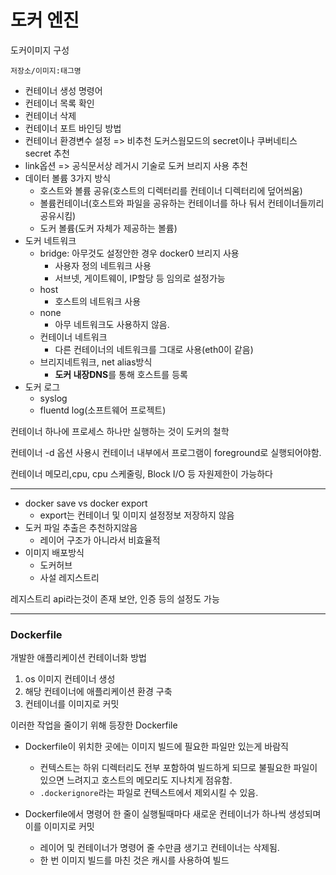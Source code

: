 # 도커 엔진

도커이미지 구성

```docker
저장소/이미지:태그명
```

- 컨테이너 생성 명령어
- 컨테이너 목록 확인
- 컨테이너 삭제
- 컨테이너 포트 바인딩 방법
- 컨테이너 환경변수 설정 => 비추천 도커스웜모드의 secret이나 쿠버네티스 secret 추천
- link옵션 => 공식문서상 레거시 기술로 도커 브리지 사용 추천
- 데이터 볼륨 3가지 방식
    - 호스트와 볼륨 공유(호스트의 디렉터리를 컨테이너 디렉터리에 덮어씌움)
    - 볼륨컨테이너(호스트와 파일을 공유하는 컨테이너를 하나 둬서 컨테이너들끼리 공유시킴)
    - 도커 볼륨(도커 자체가 제공하는 볼륨)
- 도커 네트워크
    - bridge: 아무것도 설정안한 경우 docker0 브리지 사용
        - 사용자 정의 네트워크 사용
        - 서브넷, 게이트웨이, IP할당 등 임의로 설정가능
    - host
        - 호스트의 네트워크 사용
    - none
        - 아무 네트워크도 사용하지 않음.
    - 컨테이너 네트워크
        - 다른 컨테이너의 네트워크를 그대로 사용(eth0이 같음)
    - 브리지네트워크, net alias방식
        - **도커 내장DNS**를 통해 호스트를 등록
- 도커 로그
    - syslog
    - fluentd log(소프트웨어 프로젝트)

컨테이너 하나에 프로세스 하나만 실행하는 것이 도커의 철학

컨테이너 -d 옵션 사용시 컨테이너 내부에서 프로그램이 foreground로 실행되어야함.

컨테이너 메모리,cpu, cpu 스케줄링, Block I/O 등 자원제한이 가능하다

-----

- docker save vs docker export
    - export는 컨테이너 및 이미지 설정정보 저장하지 않음
- 도커 파일 추출은 추천하지않음
    - 레이어 구조가 아니라서 비효율적
- 이미지 배포방식
    - 도커허브
    - 사설 레지스트리

레지스트리 api라는것이 존재 보안, 인증 등의 설정도 가능


-----

### Dockerfile

개발한 애플리케이션 컨테이너화 방법
1. os 이미지 컨테이너 생성
2. 해당 컨테이너에 애플리케이션 환경 구축
3. 컨테이너를 이미지로 커밋

이러한 작업을 줄이기 위해 등장한 Dockerfile

- Dockerfile이 위치한 곳에는 이미지 빌드에 필요한 파일만 있는게 바람직
    - 컨텍스트는 하위 디렉터리도 전부 포함하여 빌드하게 되므로 불필요한 파일이 있으면 느려지고 호스트의 메모리도 지나치게 점유함.
    - `.dockerignore`라는 파일로 컨텍스트에서 제외시킬 수 있음.

- Dockerfile에서 명령어 한 줄이 실행될때마다 새로운 컨테이너가 하나씩 생성되며 이를 이미지로 커밋
    - 레이어 및 컨테이너가 명령어 줄 수만큼 생기고 컨테이너는 삭제됨.
    - 한 번 이미지 빌드를 마친 것은 캐시를 사용하여 빌드
